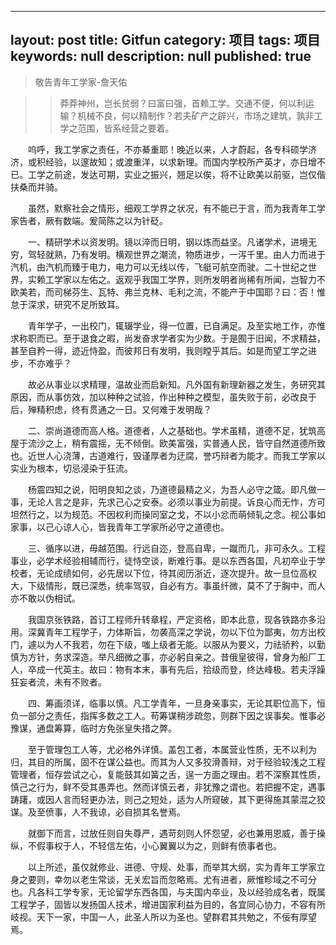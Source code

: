   ---
layout: post
title: Gitfun
category: 项目
tags: 项目
keywords: null
description: null
published: true
---
>   敬告青年工学家-詹天佑

>>  莽莽神州，岂长贫弱？曰富曰强，首赖工学。交通不便，何以利运输？机械不良，何以精制作？若夫矿产之辟兴，市场之建筑，孰非工学之范围，皆系经营之要着。 

　　呜呼，我工学家之责任，不亦綦重耶！晚近以来，人才蔚起，各专科硕学济济，或积经验，以邃故知；或渡重洋，以求新理。而国内学校所产英才，亦日增不已。工学之前途，发达可期，实业之振兴，翘足以俟，将不让欧美以前驱，岂仅偕扶桑而并骑。 

　　虽然，默察社会之情形，细观工学界之状况，有不能已于言，而为我青年工学家告者，厥有数端。爰简陈之以为针砭。

　　一、精研学术以资发明。镜以淬而日明，钢以炼而益坚。凡诸学术，进境无穷，驾轻就熟，乃有发明。横观世界之潮流，物质进步，一泻千里。由人力而进于汽机，由汽机而臻于电力，电力可以无线以传，飞艇可航空而驶。二十世纪之世界，实赖工学家以左佑之。返观乎我国工学界，则所发明者尚稀有所闻，岂智力不欧美若，而司梯芬生、瓦特、弗兰克林、毛利之流，不能产于中国耶？曰：否！惟怠于深求，研究不足所致耳。 

　　青年学子，一出校门，辄辍学业，得一位置，已自满足。及至实地工作，亦惟求称职而已。至于退食之暇，尚发奋求学者实为少数。于是囿于旧闻，不求精益，甚至自矜一得，迹近恃盈，而彼邦日有发明，我则瞠乎其后。如是而望工学之进步，不亦难乎？ 

　　故必从事业以求精理，温故业而启新知。凡外国有新理新器之发生，务研究其原因，而从事仿效，加以种种之试验，作出种种之模型，虽失败于前，必改良于后，殚精积虑，终有贯通之一日。又何难于发明哉？ 

　　二、崇尚道德而高人格。道德者，人之基础也。学术虽精，道德不足，犹筑高屋于流沙之上，稍有震摇，无不倾倒。欧美富强，实普通人民，皆守自然道德所致也。近世人心浇薄，古道难行，毁谨厚者为迂腐，誉巧辩者为能才。而我工学家以实业为根本，切忌浸染于狂流。 

　　杨震四知之说，阳明良知之谈，乃道德最精之义，为吾人必守之箴。即凡做一事，无论人言之是非，先求己心之安泰。必须以事业为前提。诉良心而无怍，方可坦然行之，以为规范。不因权利而操同室之戈，不以小忿而萌倾轧之念。视公事如家事，以己心谅人心，皆我青年工学家所必守之道德也。 

　　三、循序以进，毋越范围。行远自迩，登高自卑，一蹴而几，非可永久。工程事业，必学术经验相辅而行，徒恃空谈，断难行事。是以东西各国，凡初卒业于学校者，无论成绩如何，必先居以下位，待其阅历浙近，逐次提升。故一旦位高权大，下级情形，既已深悉，统率驾驭，自必有方。事虽纤微，莫不了于胸中，而人亦不敢以伪相试。 

　　我国京张铁路，首订工程师升转章程，严定资格，即本此意，现各铁路亦多沿用。深冀青年工程学子，力体斯旨，勿袭高深之学说，勿以下位为鄙夷，勿方出校门，遽以为人不我若，勿在下级，嗤上级者无能。以服从为要义，力祛骄矜，以勤慎为方针，务求深造。举凡细微之事，亦必躬自亲之。昔俄皇彼得，曾身为船厂工人，卒成一代英主。故曰：物有本末，事有先后，拾级而登，终达峰极。若夫浮躁狂妄者流，未有不败者。 

　　四、筹画须详，临事以慎。凡工学青年，一旦身亲事实，无论其职位高下，恒负一部分之责任，指挥多数之工人。苟筹谋稍涉疏忽，则群下因之误事矣。惟事必豫谋，通盘筹算，临时方免张皇失措之弊。 

　　至于管理包工人等，尤必格外详慎。盖包工者，本属营业性质，无不以利为归，其目的所属，固不在谋公益也。而其为人又多狡滑善辩，对于经验较浅之工程管理者，恒存尝试之心，复能鼓其如簧之舌，逞一方面之理由。若不深察其性质，慎己之行为，鲜不受其愚弄也。然而详慎云者，非犹豫之谓也。若把握不定，遇事踌躇，或因人言而轻更办法，则己之短处，适为人所窥破，其下更得施其蒙混之狡谋。及至偾事，人不我谅，必自损其名誉焉。 

　　就御下而言，过放任则自失尊严，遇苛刻则人怀怨望，必也兼用恩威，善于操纵，不假事权于人，不轻信左佑，小心翼翼以为之，则鲜有偾事者也。 

　　以上所述，虽仅就修业、进德、守规、处事，而举其大纲，实为青年工学家立身之要则，幸勿以老生常谈，无关宏旨而忽略焉。尤有进者，厥惟畛域之不可分也。凡各科工学专家，无论留学东西各国，与夫国内卒业，及以经验成名者，既属工程学子，固皆以发扬国人技术，增进国家利益为目的，各宜同心协力，不容有所岐视。天下一家，中国一人，此圣人所以为圣也。望群君其共勉之，不佞有厚望焉。
